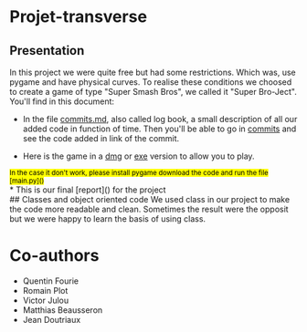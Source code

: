 # Projet-transverse
## Presentation
In this project we were quite free but had some restrictions. Which was, use pygame and have physical curves. To realise these conditions we choosed to create a game of type "Super Smash Bros", we called it "Super Bro-Ject". <br>
You'll find in this document: <br>
* In the file [commits.md](), also called log book, a small description of all our added code in function of time. Then you'll be able to go in [commits](https://github.com/MatthiasBeausseron/Projet-transverse/commits/main) and see the code added in link of the commit.

* Here is the game in a [dmg]() or [exe]() version to allow you to play. <br>
<small>
<mark>In the case it don't work, please install pygame download the code and run the file [main.py]() </mark>
</small> <br>
* This is our final [report]() for the project <br>
## Classes and object oriented code
We used class in our project to make the code more readable and clean. Sometimes the result were the opposit but we were happy to learn the basis of using class.

# Co-authors
* Quentin Fourie
* Romain Plot
* Victor Julou
* Matthias Beausseron
* Jean Doutriaux

